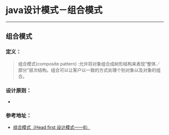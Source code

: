 # java设计模式－组合模式

---

## 组合模式

### 定义：

> 组合模式(composite pattern) :允许将对象组合成树形结构来表现“整体／部分”层次结构。组合可以让客户以一致的方式处理个别对象以及对象的组合。

### 设计原则：

- 


### 参考地址：

- [组合模式（Head first 设计模式——8）](http://www.cnblogs.com/lzhp/p/3427704.html)